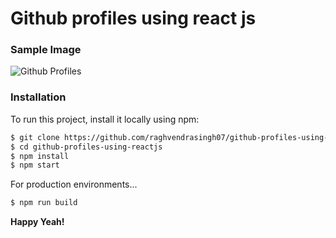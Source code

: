 # Github profiles using react js

### Sample Image

![Github Profiles](https://github.com/rsinghcodes/github-profiles-using-react-js/blob/main/sample%20-%20image.PNG)

### Installation

To run this project, install it locally using npm:

```sh
$ git clone https://github.com/raghvendrasingh07/github-profiles-using-react-js.git
$ cd github-profiles-using-reactjs
$ npm install
$ npm start
```

For production environments...

```sh
$ npm run build
```

**Happy Yeah!**
